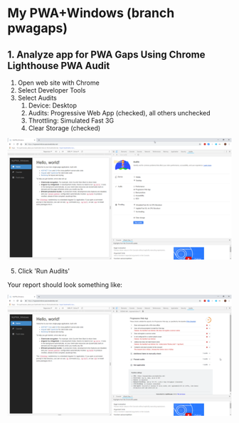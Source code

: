 # My PWA+Windows (branch pwagaps)

## 1. Analyze app for PWA Gaps Using Chrome Lighthouse PWA Audit

1. Open web site with Chrome
2. Select Developer Tools
3. Select Audits
    1. Device: Desktop
    2. Audits: Progressive Web App (checked), all others unchecked
    3. Throttling: Simulated Fast 3G
    4. Clear Storage (checked)

![chrome audits](https://github.com/mjfusa/PWA-Windows/blob/pwagaps/docs/chrome_2018-09-21_10-27-09.png)

5. Click 'Run Audits'

Your report should look something like:

![audit results](https://github.com/mjfusa/PWA-Windows/blob/pwagaps/docs/chrome_2018-09-21_10-29-24.png)


